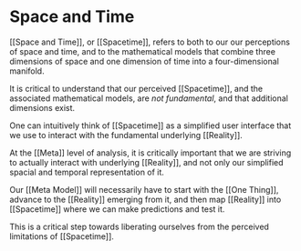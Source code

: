 # Space and Time

[[Space and Time]], or [[Spacetime]], refers to both to our our perceptions of space and time, and to the mathematical models that combine three dimensions of space and one dimension of time into a four-dimensional manifold. 

It is critical to understand that our perceived [[Spacetime]], and the associated mathematical models, are _not fundamental_, and that additional dimensions exist. 

One can intuitively think of [[Spacetime]] as a simplified user interface that we use to interact with the fundamental underlying [[Reality]]. 

At the [[Meta]] level of analysis, it is critically important that we are striving to actually interact with underlying [[Reality]], and not only our simplified spacial and temporal representation of it. 

Our [[Meta Model]] will necessarily have to start with the [[One Thing]], advance to the [[Reality]] emerging from it, and then map [[Reality]] into [[Spacetime]] where we can make predictions and test it. 

This is a critical step towards liberating ourselves from the perceived limitations of [[Spacetime]]. 
